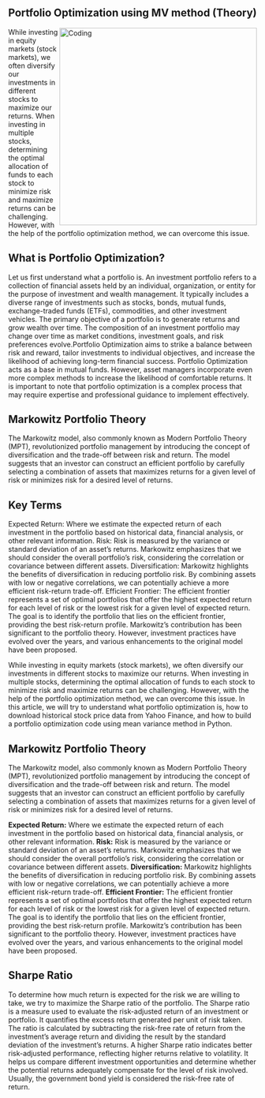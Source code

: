 ## Portfolio Optimization using MV method (Theory)
<img align="right" alt="Coding" width="400" src="https://d1rwhvwstyk9gu.cloudfront.net/2020/01/Portfolio-Optimization-Methods.png">
While investing in equity markets (stock markets), we often diversify our investments in different stocks to maximize our returns. When investing in multiple stocks, determining the optimal allocation of funds to each stock to minimize risk and maximize returns can be challenging. However, with the help of the portfolio optimization method, we can overcome this issue.

## What is Portfolio Optimization?
Let us first understand what a portfolio is. An investment portfolio refers to a collection of financial assets held by an individual, organization, or entity for the purpose of investment and wealth management. It typically includes a diverse range of investments such as stocks, bonds, mutual funds, exchange-traded funds (ETFs), commodities, and other investment vehicles. The primary objective of a portfolio is to generate returns and grow wealth over time. The composition of an investment portfolio may change over time as market conditions, investment goals, and risk preferences evolve.Portfolio Optimization aims to strike a balance between risk and reward, tailor investments to individual objectives, and increase the likelihood of achieving long-term financial success. Portfolio Optimization acts as a base in mutual funds. However, asset managers incorporate even more complex methods to increase the likelihood of comfortable returns. It is important to note that portfolio optimization is a complex process that may require expertise and professional guidance to implement effectively.

## Markowitz Portfolio Theory
The Markowitz model, also commonly known as Modern Portfolio Theory (MPT), revolutionized portfolio management by introducing the concept of diversification and the trade-off between risk and return. The model suggests that an investor can construct an efficient portfolio by carefully selecting a combination of assets that maximizes returns for a given level of risk or minimizes risk for a desired level of returns.
## Key Terms
Expected Return:
Where we estimate the expected return of each investment in the portfolio based on historical data, financial analysis, or other relevant information.
Risk: 
Risk is measured by the variance or standard deviation of an asset’s returns. Markowitz emphasizes that we should consider the overall portfolio’s risk, considering the correlation or covariance between different assets.
Diversification: 
Markowitz highlights the benefits of diversification in reducing portfolio risk. By combining assets with low or negative correlations, we can potentially achieve a more efficient risk-return trade-off.
Efficient Frontier:
The efficient frontier represents a set of optimal portfolios that offer the highest expected return for each level of risk or the lowest risk for a given level of expected return. The goal is to identify the portfolio that lies on the efficient frontier, providing the best risk-return profile.
Markowitz’s contribution has been significant to the portfolio theory. However, investment practices have evolved over the years, and various enhancements to the original model have been proposed.

While investing in equity markets (stock markets), we often diversify our investments in different stocks to maximize our returns. When investing in multiple stocks, determining the optimal allocation of funds to each stock to minimize risk and maximize returns can be challenging. However, with the help of the portfolio optimization method, we can overcome this issue. In this article, we will try to understand what portfolio optimization is, how to download historical stock price data from Yahoo Finance, and how to build a portfolio optimization code using mean variance method in Python.

## Markowitz Portfolio Theory
The Markowitz model, also commonly known as Modern Portfolio Theory (MPT), revolutionized portfolio management by introducing the concept of diversification and the trade-off between risk and return. The model suggests that an investor can construct an efficient portfolio by carefully selecting a combination of assets that maximizes returns for a given level of risk or minimizes risk for a desired level of returns.

**Expected Return:** 
Where we estimate the expected return of each investment in the portfolio based on historical data, financial analysis, or other relevant information.
**Risk:**
Risk is measured by the variance or standard deviation of an asset’s returns. Markowitz emphasizes that we should consider the overall portfolio’s risk, considering the correlation or covariance between different assets.
**Diversification:** 
Markowitz highlights the benefits of diversification in reducing portfolio risk. By combining assets with low or negative correlations, we can potentially achieve a more efficient risk-return trade-off.
**Efficient Frontier:**
The efficient frontier represents a set of optimal portfolios that offer the highest expected return for each level of risk or the lowest risk for a given level of expected return. The goal is to identify the portfolio that lies on the efficient frontier, providing the best risk-return profile.
Markowitz’s contribution has been significant to the portfolio theory. However, investment practices have evolved over the years, and various enhancements to the original model have been proposed.

## Sharpe Ratio
To determine how much return is expected for the risk we are willing to take, we try to maximize the Sharpe ratio of the portfolio. The Sharpe ratio is a measure used to evaluate the risk-adjusted return of an investment or portfolio. It quantifies the excess return generated per unit of risk taken. The ratio is calculated by subtracting the risk-free rate of return from the investment’s average return and dividing the result by the standard deviation of the investment’s returns. A higher Sharpe ratio indicates better risk-adjusted performance, reflecting higher returns relative to volatility. It helps us compare different investment opportunities and determine whether the potential returns adequately compensate for the level of risk involved. Usually, the government bond yield is considered the risk-free rate of return.
